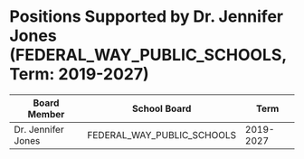 # Positions Supported by Dr. Jennifer Jones (FEDERAL_WAY_PUBLIC_SCHOOLS, Term: 2019-2027)

| Board Member | School Board | Term |
|--------------|--------------|------|
| Dr. Jennifer Jones | FEDERAL_WAY_PUBLIC_SCHOOLS | 2019-2027 |

